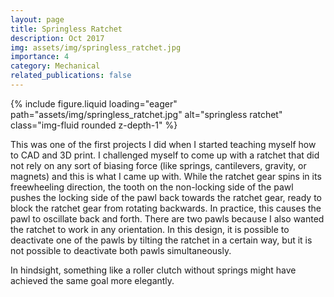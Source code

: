 ```yaml
---
layout: page
title: Springless Ratchet
description: Oct 2017
img: assets/img/springless_ratchet.jpg
importance: 4
category: Mechanical
related_publications: false
---
```



<div class="row justify-content-center">
    <div class="col-sm-6">
        {% include figure.liquid loading="eager" path="assets/img/springless_ratchet.jpg" alt="springless ratchet" class="img-fluid rounded z-depth-1" %}
    </div>
</div>

This was one of the first projects I did when I started teaching myself how to CAD and 3D print. I challenged myself to come up with a ratchet that did not rely on any sort of biasing force (like springs, cantilevers, gravity, or magnets) and this is what I came up with. While the ratchet gear spins in its freewheeling direction, the tooth on the non-locking side of the pawl pushes the locking side of the pawl back towards the ratchet gear, ready to block the ratchet gear from rotating backwards. In practice, this causes the pawl to oscillate back and forth. There are two pawls because I also wanted the ratchet to work in any orientation. In this design, it is possible to deactivate one of the pawls by tilting the ratchet in a certain way, but it is not possible to deactivate both pawls simultaneously.

In hindsight, something like a roller clutch without springs might have achieved the same goal more elegantly.

